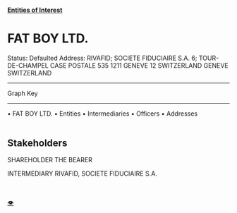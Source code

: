 #### [Entities of Interest](/list.html)
<link rel="stylesheet" type="text/css" href="../../assets/style.css">

<style>
body{background-image:url("http://eoi-graphs.s3-website-eu-west-1.amazonaws.com/FAT_BOY_LTD..png");background-repeat: no-repeat;background-size: contain;}
.markdown>p>span{background-color: white;}
</style>

# FAT BOY LTD.
<span>Status: Defaulted
Address: RIVAFID; SOCIETE FIDUCIAIRE S.A. 6; TOUR-DE-CHAMPEL CASE POSTALE 535 1211 GENEVE 12 SWITZERLAND GENEVE SWITZERLAND
</span>

---



<div class="legend">
Graph Key
<hr>
<span class="focus">• FAT BOY LTD.</span>
<span class="entity">• Entities</span>
<span class="intermediary">• Intermediaries</span>
<span class="officer">• Officers</span>
<span class="address">• Addresses</span>
</div><br>


## Stakeholders
<span>SHAREHOLDER
THE BEARER
</span>

<span>INTERMEDIARY
RIVAFID, SOCIETE FIDUCIAIRE S.A.
</span>


<br><br><a class="contribute_button" href="Readme.md">👁</a>